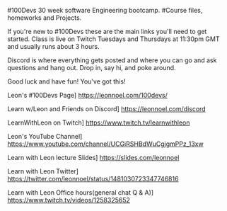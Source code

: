 #100Devs 30 week software Engineering bootcamp.
#Course files, homeworks and Projects.

If you're new to #100Devs these are the main links you'll need to get started. Class is live on Twitch Tuesdays and Thursdays at 11:30pm GMT and usually runs about 3 hours.

Discord is where everything gets posted and where you can go and ask questions and hang out. Drop in, say hi, and poke around.

Good luck and have fun! You've got this!

Leon's #100Devs Page] https://leonnoel.com/100devs/

Learn w/Leon and Friends on Discord] https://leonnoel.com/discord

LearnWithLeon on Twitch] https://www.twitch.tv/learnwithleon

Leon's YouTube Channel] https://www.youtube.com/channel/UCGiRSHBdWuCgjgmPPz_13xw

Learn with Leon lecture Slides] https://slides.com/leonnoel

Learn with Leon Twitter] https://twitter.com/leonnoel/status/1481030723347746816

Learn with Leon Office hours(general chat Q & A)] https://www.twitch.tv/videos/1258325652


